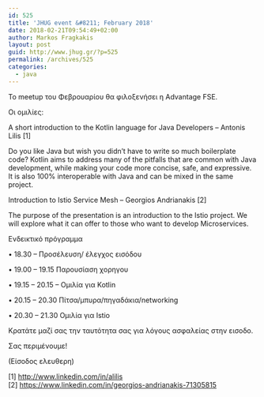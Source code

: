 ```yaml
---
id: 525
title: 'JHUG event &#8211; February 2018'
date: 2018-02-21T09:54:49+02:00
author: Markos Fragkakis
layout: post
guid: http://www.jhug.gr/?p=525
permalink: /archives/525
categories:
  - java
---
```

Το meetup του Φεβρουαρίου θα φιλοξενήσει η Advantage FSE.

Οι ομιλίες:

A short introduction to the Kotlin language for Java Developers &#8211; Antonis Lilis [1]

Do you like Java but wish you didn’t have to write so much boilerplate code? Kotlin aims to address many of the pitfalls that are common with Java development, while making your code more concise, safe, and expressive. It is also 100% interoperable with Java and can be mixed in the same project.

Introduction to Istio Service Mesh &#8211; Georgios Andrianakis [2]

The purpose of the presentation is an introduction to the Istio project. We will explore what it can offer to those who want to develop Microservices.

Ενδεικτικό πρόγραμμα

• 18.30 &#8211; Προσέλευση/ έλεγχος εισόδου

• 19.00 &#8211; 19.15 Παρουσίαση χορηγου

• 19.15 &#8211; 20.15 &#8211; Ομιλία για Kotlin

• 20.15 &#8211; 20.30 Πίτσα/μπυρα/πηγαδάκια/networking

• 20.30 &#8211; 21.30 Ομιλία για Istio

Κρατάτε μαζί σας την ταυτότητα σας για λόγους ασφαλείας στην εισοδο.

Σας περιμένουμε!

(Είσοδος ελευθερη)

[1] <a class="link" title="http://www.linkedin.com/in/alilis" href="http://www.linkedin.com/in/alilis" target="__blank">http://www.linkedin.com/in/alilis</a>  
[2] <a class="link" title="https://www.linkedin.com/in/georgios-andrianakis-71305815" href="https://www.linkedin.com/in/georgios-andrianakis-71305815" target="__blank">https://www.linkedin.com/in/georgios-andrianakis-71305815</a>